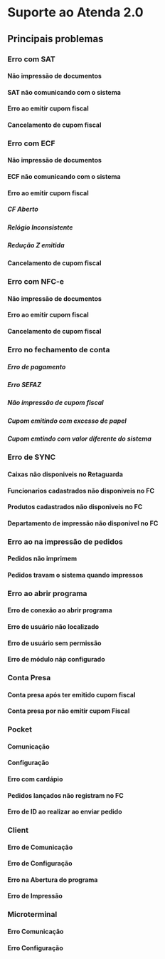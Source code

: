<!-- TITLE: Suporte -->
<!-- SUBTITLE: Suporte ao Atenda 2.0-->

# Suporte ao Atenda 2.0
## Principais problemas
### Erro com SAT
#### Não impressão de documentos
#### SAT não comunicando com o sistema
#### Erro ao emitir cupom fiscal
#### Cancelamento de cupom fiscal


### Erro com ECF
#### Não impressão de documentos
#### ECF não comunicando com o sistema
#### Erro ao emitir cupom fiscal
##### CF Aberto
##### Relógio Inconsistente
##### Redução Z emitida
#### Cancelamento de cupom fiscal

### Erro com NFC-e
#### Não impressão de documentos
#### Erro ao emitir cupom fiscal
#### Cancelamento de cupom fiscal

### Erro no fechamento de conta
##### Erro de pagamento
##### Erro SEFAZ
##### Não impressão de cupom fiscal
##### Cupom emitindo com excesso de papel
##### Cupom emtindo com valor diferente do sistema

### Erro de SYNC
#### Caixas não disponiveis no Retaguarda
#### Funcionarios cadastrados não disponiveis no FC
#### Produtos cadastrados não disponiveis no FC
#### Departamento de impressão não disponivel no FC

### Erro ao na impressão de pedidos
#### Pedidos não imprimem
#### Pedidos travam o sistema quando impressos

### Erro ao abrir programa
#### Erro de conexão ao abrir programa 
#### Erro de usuário não localizado
#### Erro de usuário sem permissão
#### Erro de módulo nãp configurado

### Conta Presa
#### Conta presa após ter emitido cupom fiscal
#### Conta presa por não emitir cupom Fiscal

### Pocket 
#### Comunicação
#### Configuração
#### Erro com cardápio
#### Pedidos lançados não registram no FC
#### Erro de ID ao realizar ao enviar pedido

### Client 
#### Erro de Comunicação
#### Erro de Configuração
#### Erro na Abertura do programa
#### Erro de Impressão


### Microterminal
#### Erro Comunicação
#### Erro Configuração

